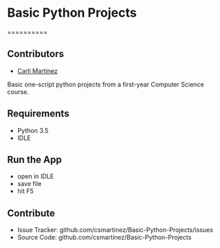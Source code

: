 # Basic Python Projects
==========

## Contributors

* [Carli Martinez](https://github.com/csmartinez)


Basic one-script python projects from a first-year Computer Science course.


## Requirements

* Python 3.5
* IDLE


## Run the App

- open in IDLE
- save file
- hit F5


## Contribute

- Issue Tracker: github.com/csmartinez/Basic-Python-Projects/issues
- Source Code: github.com/csmartinez/Basic-Python-Projects
